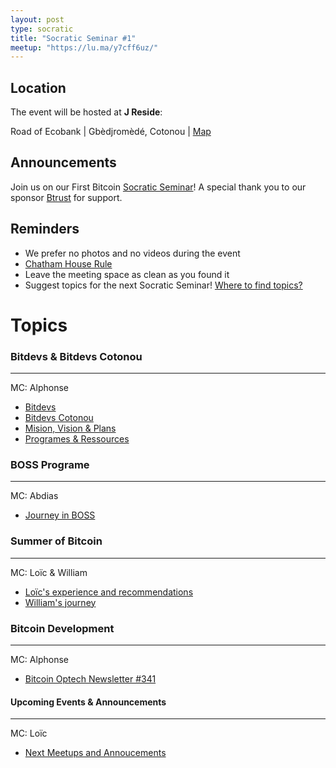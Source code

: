 ```yaml
---
layout: post
type: socratic
title: "Socratic Seminar #1"
meetup: "https://lu.ma/y7cff6uz/"
---
```


## Location

The event will be hosted at **J Reside**:

Road of Ecobank \| Gbèdjromèdé, Cotonou \| [Map](https://maps.app.goo.gl/ukULnxssWyySSuxLA)

## Announcements

Join us on our First Bitcoin [Socratic Seminar](/about)! A special thank you to our
sponsor [Btrust](http://btrust.tech/) for support.

## Reminders

- We prefer no photos and no videos during the event
- [Chatham House Rule](https://www.chathamhouse.org/about-us/chatham-house-rule)
- Leave the meeting space as clean as you found it
- Suggest topics for the next Socratic Seminar! [Where to find topics?](/topics)

# Topics

### Bitdevs & Bitdevs Cotonou

---

MC: Alphonse

- [Bitdevs](https://groups.google.com/g/bitcoindev/c/8O857bRSVV8/m/4cM-7pf4AgAJ)
- [Bitdevs Cotonou](https://bitdevscotonou.org/)
- [Mision, Vision & Plans](https://x.com/BitdevsCotonou/status/1890128938984452604)
- [Programes & Ressources](https://alphonsemehounme.github.io/bitdev/)

### BOSS Programe

---

MC: Abdias

- [Journey in BOSS](https://x.com/BitcoinBenin/status/1888947989781111210)

### Summer of Bitcoin

---

MC: Loïc & William

- [Loïc's experience and recommendations](https://x.com/Loicbtc)
- [William's journey](https://x.com/summerofbitcoin)

### Bitcoin Development

---

MC: Alphonse

- [Bitcoin Optech Newsletter #341](https://bitcoinops.org/en/newsletters/2025/02/14/)

#### Upcoming Events & Announcements

---

MC: Loïc

- [Next Meetups and Annoucements]()

